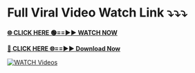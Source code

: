 # Full Viral Video Watch Link ⤵️⤵️⤵️

**[🌐 CLICK HERE 🟢==►► WATCH NOW](https://gitpus.com/watch/)**

**[🔴 CLICK HERE 🌐==►► Download Now](https://gitpus.com/watch/)**

[![WATCH Videos](https://gitpus.com/play.png)](https://gitpus.com/watch/)